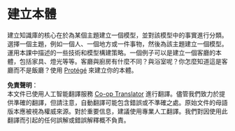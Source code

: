 <!--
CO_OP_TRANSLATOR_METADATA:
{
  "original_hash": "a057a8604f3976c3e309884453f1fad0",
  "translation_date": "2025-08-24T22:16:18+00:00",
  "source_file": "lessons/2-Symbolic/assignment.md",
  "language_code": "hk"
}
-->
# 建立本體

建立知識庫的核心在於為某個主題建立一個模型，並對該模型中的事實進行分類。選擇一個主題，例如一個人、一個地方或一件事物，然後為該主題建立一個模型。運用本課中描述的一些技術和模型構建策略。一個例子可以是建立一個客廳的本體，包括家具、燈光等等。客廳與廚房有什麼不同？與浴室呢？你怎麼知道這是客廳而不是飯廳？使用 [Protégé](https://protege.stanford.edu/) 來建立你的本體。

**免責聲明**：  
本文件已使用人工智能翻譯服務 [Co-op Translator](https://github.com/Azure/co-op-translator) 進行翻譯。儘管我們致力於提供準確的翻譯，但請注意，自動翻譯可能包含錯誤或不準確之處。原始文件的母語版本應被視為權威來源。對於重要信息，建議使用專業人工翻譯。我們對因使用此翻譯而引起的任何誤解或錯誤解釋概不負責。